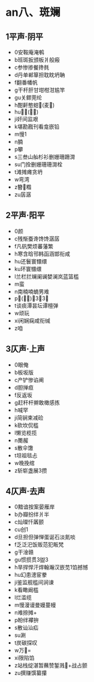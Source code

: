 ﻿# an八、斑斓
## 1平声·阴平
- 0安鞍庵淹鹌
- b班斑扳颁板爿般瘢
- c参惨掺餐搀毵
- d丹单郸箪担耽眈坍聃
- f翻番幡帆
- g干杆肝甘坩柑泔尴竿
- gu关鳏莞纶
- h酣鼾憨蚶𬖑(麦𬖑)
- hu𨆈擐(快速) 
- ji奸间监艰
- k堪勘戡刊看龛嵌铅
- m慢1
- n腩
- p攀
- s三叁山舢杉衫删姗珊跚潸
- su门拴删姗珊珊潸栓
- t滩摊瘫贪坍
- w弯湾
- z簪𭄛糌
- zu孱潺
## 2平声·阳平
- 0颜
- c残惭蚕谗馋馋潺孱
- f凡矾樊烦蕃藩繁
- h寒含晗邗韩函涵邯衔咸
- hu还鬟寰镮缳
- ku环寰镮缳
- l兰栏拦斓阑谰婪澜岚蓝篮槛
- m蛮
- n南楠喃蝻男难
- p𨂝(蹚水)蹒3盘3磐
- t谈痰潭昙坛谭檀弹
- w顽玩
- xi闲娴痫咸衔缄
- z咱
## 3仄声·上声
- 0眼俺
- b板坂版
- c产铲惨谄阐
- d胆掸疸
- f反返坂
- g赶秆杆擀敢橄感拣
- h喊罕
- ji简锏柬减硷
- k砍坎侃槛
- l懒览榄揽
- n罱赧
- s散伞馓
- t坦祖毯忐
- w晚挽绾
- z斩崭盏展3攒
## 4仄声·去声
- 0黯谙按案晏雁岸
- b办瓣扮绊爿半
- c灿璨忏羼颤
- cu创1
- d旦担但弹惮蛋诞石淡氮啖
- f乏泛汜饭贩范犯畈梵
- g干淦赣
- gu惯掼贯3盥3
- h旱捍悍汗焊翰瀚汉嵌苋1馅撼憾
- hu幻患漶宦豢
- ji鉴监舰槛间涧谏
- k看瞰阚槛
- l烂滥缆
- m慢漫谩曼嫚蔓幔
- n难捺摊+
- p盼绊襻拚
- s散讪汕疝
- su涮
- t炭碳探叹
- w万𫮮=
- xi限陷馅
- z站栈绽湛暂蘸赞錾溅𪷽+战占颤
- zu撰赚馔纂攥
